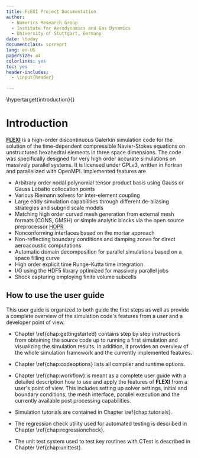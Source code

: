 ```yaml
---
title: FLEXI Project Documentation
author: 
  - Numerics Research Group
  - Institute for Aerodynamics and Gas Dynamics
  - University of Stuttgart, Germany
date: \today
documentclass: scrreprt
lang: en-US
papersize: a4
colorlinks: yes
toc: yes
header-includes:
  - \input{header}

---
```


\hypertarget{introduction}{}

# Introduction

 [**FLEXI**](http://flexi-project.org) is a high-order discontinuous Galerkin simulation code for the solution of the time-dependent compressible Navier-Stokes equations on unstructured hexahedral elements in three space dimensions. The code was specifically designed for very high order accurate simulations on massively parallel systems. It is licensed under GPLv3, written in Fortran and parallelized with OpenMPI. Implemented features are
 
 * Arbitrary order nodal polynomial tensor product basis using Gauss or Gauss Lobatto collocation points
 * Various Riemann solvers for inter-element coupling
 * Large eddy simulation capabilities through different de-aliasing strategies and subgrid scale models
 * Matching high order curved mesh generation from external mesh formats (CGNS, GMSH) or simple analytic blocks via the open source preprocessor [HOPR](http://hopr-project.org)
 * Nonconforming interfaces based on the mortar approach
 * Non-reflecting boundary conditions and damping zones for direct aeroacoustic computations
 * Automatic domain decomposition for parallel simulations based on a space filling curve
 * High order explicit time Runge-Kutta time integration
 * I/O using the HDF5 library optimized for massively parallel jobs
 * Shock capturing employing finite volume subcells
 
## How to use the user guide

This user guide is organized to both guide the first steps as well as provide a complete overview of the simulation code's features from a user and a developer point of view.

* Chapter \ref{chap:gettingstarted} contains step by step instructions from obtaining the source code up to running a first simulation and visualizing the simulation results. In addition, it provides an overview of the whole simulation framework and the currently implemented features.

* Chapter \ref{chap:codeoptions} lists all compiler and runtime options.

* Chapter \ref{chap:workflow} is meant as a complete user guide with a detailed description how to use and apply the features of **FLEXI** from a user's point of view. This includes setting up solver settings, initial and boundary conditions, the mesh interface, parallel execution and the currently available post processing capabilities.

* Simulation tutorials are contained in Chapter \ref{chap:tutorials}.

* The regression check utility used for automated testing is described in Chapter \ref{chap:regressioncheck}.

* The unit test system used to test key routines with CTest is described in Chapter \ref{chap:unittest}.
